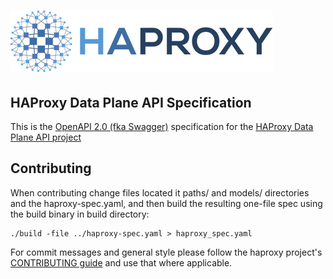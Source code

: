 # ![HAProxy](assets/images/haproxy-weblogo-210x49.png "HAProxy")

## HAProxy Data Plane API Specification

This is the [OpenAPI 2.0 (fka Swagger)](https://github.com/OAI/OpenAPI-Specification/blob/master/versions/2.0.md) specification for the [HAProxy Data Plane API project](https://github.com/haproxytech/dataplaneapi)

## Contributing 

When contributing change files located it paths/ and models/ directories and the haproxy-spec.yaml, and then build the resulting one-file spec using the build binary in build directory:

```
./build -file ../haproxy-spec.yaml > haproxy_spec.yaml
```

For commit messages and general style please follow the haproxy project's [CONTRIBUTING guide](https://github.com/haproxy/haproxy/blob/master/CONTRIBUTING) and use that where applicable.
